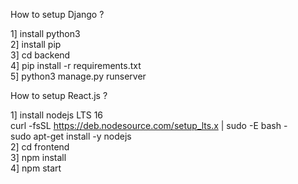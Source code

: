 How to setup Django ?  
  
1] install python3  
2] install pip  
3] cd backend  
4] pip install -r requirements.txt  
5] python3 manage.py runserver  
  
  
How to setup React.js ?  
  
1] install nodejs LTS 16  
curl -fsSL https://deb.nodesource.com/setup_lts.x | sudo -E bash -  
sudo apt-get install -y nodejs  
2] cd frontend  
3] npm install  
4] npm start  
  

